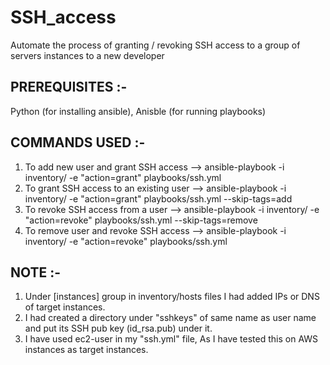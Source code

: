 # SSH_access
Automate the process of granting / revoking SSH access to a group of servers instances to a new developer

PREREQUISITES :-
-------------

Python (for installing ansible), 
Anisble (for running playbooks) 

COMMANDS USED :-
--------------

1. To add new user and grant SSH access    --> ansible-playbook -i inventory/ -e "action=grant" playbooks/ssh.yml
2. To grant SSH access to an existing user --> ansible-playbook -i inventory/ -e "action=grant" playbooks/ssh.yml --skip-tags=add
3. To revoke SSH access from a user        --> ansible-playbook -i inventory/ -e "action=revoke" playbooks/ssh.yml --skip-tags=remove
4. To remove user and revoke SSH access    --> ansible-playbook -i inventory/ -e "action=revoke" playbooks/ssh.yml

NOTE :-
-------

1. Under [instances] group in inventory/hosts files I had added IPs or DNS of target instances.
2. I had created a directory under "sshkeys" of same name as user name and put its SSH pub key (id_rsa.pub) under it.
3. I have used ec2-user in my "ssh.yml" file, As I have tested this on AWS instances as target instances. 
